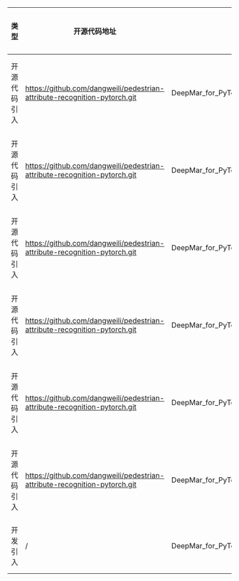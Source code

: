 | 类型     | 开源代码地址                                                                    | 文件名                                          | 公网IP地址/公网URL地址/域名/邮箱地址                                     | 用途说明    |
|--------|---------------------------------------------------------------------------|----------------------------------------------|------------------------------------------------------------|---------|
| 开源代码引入 | https://github.com/dangweili/pedestrian-attribute-recognition-pytorch.git | DeepMar_for_PyTorch/baseline/model/resnet.py | https://download.pytorch.org/models/resnet18-5c106cde.pth  | 下载预训练模型 |
| 开源代码引入 | https://github.com/dangweili/pedestrian-attribute-recognition-pytorch.git | DeepMar_for_PyTorch/baseline/model/resnet.py | https://download.pytorch.org/models/resnet34-333f7ec4.pth  | 下载预训练模型 |
| 开源代码引入 | https://github.com/dangweili/pedestrian-attribute-recognition-pytorch.git | DeepMar_for_PyTorch/baseline/model/resnet.py | https://download.pytorch.org/models/resnet50-19c8e357.pth  | 下载预训练模型 |
| 开源代码引入 | https://github.com/dangweili/pedestrian-attribute-recognition-pytorch.git | DeepMar_for_PyTorch/baseline/model/resnet.py | https://download.pytorch.org/models/resnet101-5d3b4d8f.pth | 下载预训练模型 |
| 开源代码引入 | https://github.com/dangweili/pedestrian-attribute-recognition-pytorch.git | DeepMar_for_PyTorch/baseline/model/resnet.py | https://download.pytorch.org/models/resnet152-b121ed2d.pth | 下载预训练模型 |
| 开源代码引入 | https://github.com/dangweili/pedestrian-attribute-recognition-pytorch.git | DeepMar_for_PyTorch/baseline/model/resnet.py | https://download.pytorch.org/models/resnet152-b121ed2d.pth | 下载预训练模型 |
| 开发引入   | /                                                                         | DeepMar_for_PyTorch/constant.py              | 127.0.0.1                                                  | 本机IP地址  |
